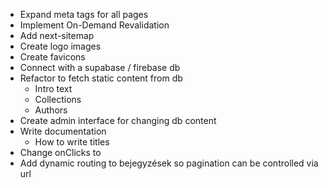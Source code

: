 - Expand meta tags for all pages
- Implement On-Demand Revalidation
- Add next-sitemap
- Create logo images
- Create favicons
- Connect with a supabase / firebase db
- Refactor to fetch static content from db
  - Intro text
  - Collections
  - Authors
- Create admin interface for changing db content
- Write documentation
  - How to write titles
- Change onClicks to <Link/>
- Add dynamic routing to bejegyzések so pagination can be controlled via url
